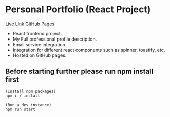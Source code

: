 # Personal Portfolio (React Project)

[Live Link GitHub Pages](https://rajatrjsharma.github.io/portfolio/)

- React frontend project.
- My Full professional profile description.
- Email service integration.
- Integration for different react components such as spinner, toastify, etc.
- Hosted on GitHub pages.

## Before starting further please run npm install first

    (Install npm packages)
    npm i / install

    (Run a dev instance)
    npm run start
